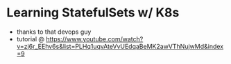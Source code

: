 # Learning StatefulSets w/ K8s  
- thanks to that devops guy
- tutorial @ https://www.youtube.com/watch?v=zj6r_EEhv6s&list=PLHq1uqvAteVvUEdqaBeMK2awVThNujwMd&index=9